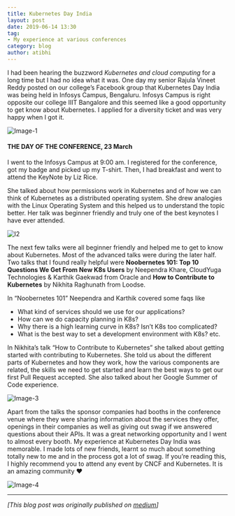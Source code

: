 ```yaml
---
title: Kubernetes Day India
layout: post
date: 2019-06-14 13:30
tag:
- My experience at various conferences
category: blog
author: atibhi
---
```


I had been hearing the buzzword *Kubernetes and cloud computing* for a long time but I had no idea what it was. One day my senior Rajula Vineet Reddy posted on our college’s Facebook group that Kubernetes Day India was being held in Infosys Campus, Bengaluru. Infosys Campus is right opposite our college IIIT Bangalore and this seemed like a good opportunity to get know about Kubernetes. I applied for a diversity ticket and was very happy when I got it.

![Image-1](https://asquare14.github.io/assets/images/k1.jpeg)

#### THE DAY OF THE CONFERENCE, 23 March

I went to the Infosys Campus at 9:00 am. I registered for the conference, got my badge and picked up my T-shirt. Then, I had breakfast and went to attend the KeyNote by Liz Rice.

She talked about how permissions work in Kubernetes and of how we can think of Kubernetes as a distributed operating system. She drew analogies with the Linux Operating System and this helped us to understand the topic better. Her talk was beginner friendly and truly one of the best keynotes I have ever attended.

![I2](https://asquare14.github.io/assets/images/k2.jpeg)

The next few talks were all beginner friendly and helped me to get to know about Kubernetes. Most of the advanced talks were during the later half.
Two talks that I found really helpful were **Noobernetes 101: Top 10 Questions We Get From New K8s Users** by Neependra Khare, CloudYuga Technologies & Karthik Gaekwad from Oracle and **How to Contribute to Kubernetes** by Nikhita Raghunath from Loodse.

In “Noobernetes 101” Neependra and Karthik covered some faqs like 
- What kind of services should we use for our applications?
- How can we do capacity planning in K8s? 
- Why there is a high learning curve in K8s? Isn’t K8s too complicated?
- What is the best way to set a development environment with K8s? etc.

In Nikhita’s talk “How to Contribute to Kubernetes” she talked about getting started with contributing to Kubernetes. She told us about the different parts of Kubernetes and how they work, how the various components are related, the skills we need to get started and learn the best ways to get our first Pull Request accepted. She also talked about her Google Summer of Code experience.

![Image-3](https://asquare14.github.io/assets/images/k3.jpeg)

Apart from the talks the sponsor companies had booths in the conference venue where they were sharing information about the services they offer, openings in their companies as well as giving out swag if we answered questions about their APIs. It was a great networking opportunity and I went to almost every booth.
My experience at Kubernetes Day India was memorable. I made lots of new friends, learnt so much about something totally new to me and in the process got a lot of swag. If you’re reading this, I highly recommend you to attend any event by CNCF and Kubernetes. It is an amazing community ❤

![Image-4](https://asquare14.github.io/assets/images/k4.jpeg)

-----

*[This blog post was originally published on [medium](https://medium.com/@atibhiagrawal/my-experience-at-kubernetes-day-india-2019-deaa34c2b650)]*